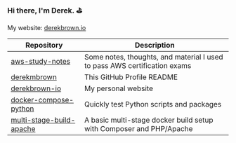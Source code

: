 ### Hi there, I'm Derek. :golf:

My website: [derekbrown.io](https://derekbrown.io)

| Repository                                                                      | Description                                                                   |
| -                                                                                   | -                                                                         |
| [aws-study-notes](https://github.com/derekmbrown/aws-study-notes)                   | Some notes, thoughts, and material I used to pass AWS certification exams |
| [derekmbrown](https://github.com/derekmbrown/derekmbrown)                           | This GitHub Profile README                                                |
| [derekbrown-io](https://github.com/derekmbrown/derekbrown-io)                       | My personal website                                                       |
| [docker-compose-python](https://github.com/derekmbrown/docker-compose-python)       | Quickly test Python scripts and packages                                  |
| [multi-stage-build-apache](https://github.com/derekmbrown/multi-stage-build-apache/tree/develop)    | A basic multi-stage docker build setup with Composer and PHP/Apache       |
